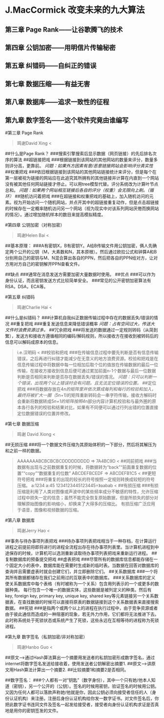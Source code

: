 # J.MacCormick 改变未来的九大算法
## 第三章 Page Rank——让谷歌腾飞的技术
## 第四章 公钥加密——用明信片传输秘密
## 第五章 纠错码——自纠正的错误
## 第七章 数据压缩——有益无害
## 第八章 数据库——追求一致性的征程
## 第九章 数字签名——这个软件究竟由谁编写

#第三章 Page Rank

> 鸣谢David Xing <

##什么是Page Rank？
###搜索引擎搜索后显示数据（网页链接）的先后排名次序的算法
##超链接把戏
###根据链接到该网站的其他网站的数量来评分，数量多则评分高，更靠前。
_问题：如果外方因素有意/恶意链接网站会影响评分真实性_
##权重把戏
###依旧根据链接到该网站的其他网站链接统计来评分，但是每个在第一层被视为链接的网站应在此追究其所拥有的其他链接并计算在内直到一个网站没有被其他任何网站链接才停止。可以用tree模型代替。评分系统改为计算叶节点总和。
_问题：如果两个网站相互链接后各自的评分（权重）会无限向上刷。（循环）_
##随机访问着把戏
###在超链接和权重把戏的基础上，加入随机访问的元素。视为开始访问一个随机网站，并点开其中的超链接重复动作，但是点击超链接的时候存在一定概率随机访问另一个网站（视为现实中对该系列网站厌倦而换网站的情况）。通过增加随机样本的数目来提高模拟精度。

#第四章 公钥加密（对称加密）

> 鸣谢Helen Bai <

##基本原理：
###A有密钥X，B有密钥Y。A给B传输文件用公钥加密，俩人先确定两个公开的公钥（M，大素数和N，其本原根）。然后通过欧拉公式和钟算A和B分别用自己的密钥与M、N混合算出各自的PPN，然后把各自的PPN给对方，让对方用对方自己的密钥解开PPN查看文件。

##缺点
###通常在消息发送方需要加密大量数据时使用。
##优点
###可以作为身份认证，而且密钥发送方式比较简单安全。
###常见的公开密钥加密算法有RSA，DSA，ECA等。

#第五章 纠错码

> 鸣谢Charlie Hai <

##什么是纠错码？
###计算机自我纠正数据传输过程中存在的数据丢失/错误的情况
##重复把戏
###重复发送信息来降低错误概率
_问题：占有空间过大，传送大文件时浪费资源过多。_
##冗余把戏
###将发送的数据通过一定规则转码（从简到繁），发送方和接收方遵循相同的编码/解码规则，所以接收方在接收到被转码后的信息可以解码成原本的信息。
> i.e.汉明码 <
##校验和把戏
###在传输信息过程中要先判断是否有信息传输错误，之后再进行纠错才能减少在无意义的地方浪费资源。校验和把戏是在信息传输过程中将数据中每一位相加后取个位的值放在传输数据的最后一位传输，在接收方接收到信息后便可通过累加前面n-1个数据与最后一位数据判断是否相同来判断是否存在数据丢失/错误的情况。
_问题：只可以判断一个错误，出现两个以上错误时会有问题。且无法定位错误的位置。_
##定位把戏
###将数据存放在4*n的矩阵里并依次算成每列和每行的校验和加入，最终将被扩大一圈（5*n+1)的矩阵重新转码会一串字符传输，接收方解码时会重新将数据转成5*n+1的矩阵按照4*n部分内容计算机校验和与最外圈的原本各行各列的校验和结果对比，如果有不同便可以通过行列出错的位置直接定位数据错误的位置并修改。

#第七章 数据压缩

> 鸣谢 David Xiong <

##无损压缩
###将一个数据文件压缩为其原始体积的一下部分，然后将其解压为和之前一样的数据。
> AAAAAAABCBCBCBCDDDDDDDDD => 7A4BC9D <
##同前把戏
###当数据有出现与之前数据重复的时候，将数据转为“back”“前面重复数据的位置”“copy”“数据重复的位数”
> ABCDEFBCEDF => ABCDEFB1C5 <
##更短符号把戏
###将重复的出现的较长的符号按照一定规则转换成较短的符号压缩。
> a:1234
a:45
1234123445123445=》aabab <
##有损压缩
###有损压缩是利用了人类对图像或声波中的某些频率成分不敏感的特性，允许压缩过程中损失一定的信息；虽然不能完全恢复原始数据，但是所损失的部分对理解原始图像的影响缩小，却换来了大得多的压缩比。
有损压缩广泛应用于语音，图像和视频数据的压缩。

#第八章 数据库

> 鸣谢Jerry Hao <

##事务与待办事项列表把戏
###待办事项列表把戏相当于一种存档，在计算运行进程之前提前将即将进行的进程全流程出存在待办事项列表里。当计算机进程到中途保存的时候，计算机可以选测重新读取待办事项列表把戏来重新运行进程。
##复制数据库的预备提交把戏
##虚表把戏
###尽管所有的数据库信息都能存储在一个固定大小的表中，数据库能在需要时生成新的临时表。当数据在回答对数据库的查询并且需要虚表时就会创建它们，并立即删除它们。
##关系数据库
###一个将其所有数据都储存在我们之前用过的互联表中的数据库。
###关系数据库的定义使关系数据库中每个表格（有时被称为一个关系）包含用列表示的一个或更多的数据种类。 每行包含一个唯一的数据实体，这些数据是被列定义的种类。然后有key, foreign key, primary key, unique key, shared key等元素链接另一个关系数据表，在查找数据的时候可以直接将原表的数据链接到这个关系数据表来直接搜索数据。
##死锁
###是指两个或两个以上的进程在执行过程中，由于竞争资源或者由于彼此通信而造成的一种阻塞的现象，若无外力作用，它们都将无法推进下去。此时称系统处于死锁状态或系统产生了死锁，这些永远在互相等待的进程称为死锁进程。

#第九章 数字签名（私钥加密/非对称加密）

> 鸣谢Hanbo Guo <

##原文——>通过Hash算法算出一个摘要用发送者的私钥加密形成数字签名，通过internet将数字签名发送给接收着，使用发送者公钥解密出摘要1.
##原文——>讲原文用Hash算法计算出一个摘要2.
##比较摘要1和摘要2是否相同。

##数字签名：
###个人都有一对“钥匙”（数字身份），其中一个只有她/他本人知道（密钥），另一个公开的（公钥）。签名的时候用密钥，验证签名的时候用公钥。又因为任何人都可以落款声称她/他就是你，因此公钥必须向接受者信任的人（身份认证机构）来注册。注册后身份认证机构给你发一数字证书。对文件签名后，你把此数字证书连同文件及签名一起发给接受者，接受者向身份认证机构求证是否真地是用你的密钥签发的文件。


